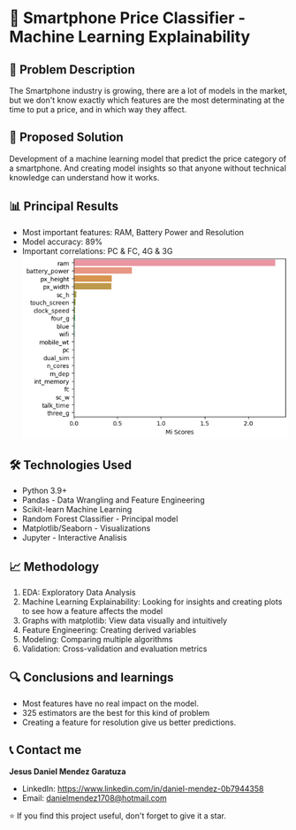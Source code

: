 # 📱 Smartphone Price Classifier - Machine Learning Explainability

## 🎯 Problem Description

The Smartphone industry is growing, there are a lot of models in the market, but we don't know exactly which features are the most determinating at the time to put a price, and in which way they affect.

## 🔧 Proposed Solution

Development of a machine learning model that predict the price category of a smartphone. And creating model insights so that anyone without technical knowledge can understand how it works.

## 📊 Principal Results

- Most important features: RAM, Battery Power and Resolution
- Model accuracy: 89%
- Important correlations: PC & FC, 4G & 3G
![Mi Scores Phones](assets/Mi-Scores-Phones.png)

## 🛠 Technologies Used

- Python 3.9+
- Pandas - Data Wrangling and Feature Engineering
- Scikit-learn Machine Learning
- Random Forest Classifier - Principal model
- Matplotlib/Seaborn - Visualizations
- Jupyter - Interactive Analisis

## 📈 Methodology

1. EDA: Exploratory Data Analysis
2. Machine Learning Explainability: Looking for insights and creating plots to see how a feature affects the model
3. Graphs with matplotlib: View data visually and intuitively
4. Feature Engineering: Creating derived variables
5. Modeling: Comparing multiple algorithms
6. Validation: Cross-validation and evaluation metrics

## 🔍 Conclusions and learnings

- Most features have no real impact on the model.
- 325 estimators are the best for this kind of problem
- Creating a feature for resolution give us better predictions.

## 📞 Contact me

**Jesus Daniel Mendez Garatuza**

- LinkedIn: https://www.linkedin.com/in/daniel-mendez-0b7944358
- Email: danielmendez1708@hotmail.com

⭐ If you find this project useful, don't forget to give it a star.
